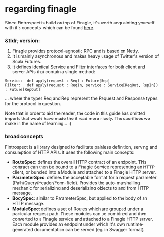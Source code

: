 # regarding finagle
Since Fintrospect is build on top of Finagle, it's worth acquainting yourself with it's concepts, which can be found <a href="http://twitter.github.io/finagle/guide" target="_top">here</a>. 

### &tldr; version:
1. Finagle provides protocol-agnostic RPC and is based on Netty.
2. It is mainly asynchronous and makes heavy usage of Twitter's version of Scala Futures.
3. It defines identical Service and Filter interfaces for both client and server APIs that contain a single method:
```
Service:  def apply(request : Req) : Future[Rep]
Filter:   def apply(request : ReqIn, service : Service[ReqOut, RepIn]) : Future[RepOut]
```
... where the types Req and Rep represent the Request and Response types for the protocol in question.

Note that in order to aid the reader, the code in this guide has omitted imports that would have made the it read more nicely. The sacrifices we make in the name of learning... :)

### broad concepts
Fintrospect is a library designed to facilitate painless definition, serving and consumption of HTTP APIs. It uses the following main concepts:

- <strong>RouteSpec</strong>: defines the overall HTTP contract of an endpoint. This contract can then be bound to a Finagle Service representing an HTTP client, or bundled into a Module and attached to a Finagle HTTP server.
- <strong>ParameterSpec</strong>: defines the acceptable format for a request parameter (Path/Query/Header/Form-field). Provides the auto-marshalling mechanic for serializing and deserializing objects to and from HTTP message.
- <strong>BodySpec</strong>: similar to ParameterSpec, but applied to the body of an HTTP message.
- <strong>ModuleSpec</strong>: defines a set of Routes which are grouped under a particular request path. These modules can be combined and then converted to a Finagle service and attached to a Finagle HTTP server. Each module provides an endpoint under which 
it's own runtime-generated documentation can be served (eg. in Swagger format).

